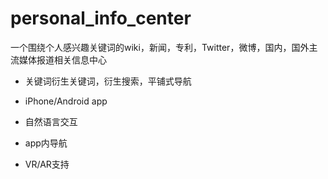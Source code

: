 # personal_info_center
一个围绕个人感兴趣关键词的wiki，新闻，专利，Twitter，微博，国内，国外主流媒体报道相关信息中心

- 关键词衍生关键词，衍生搜索，平铺式导航

- iPhone/Android app
 - 自然语言交互
 - app内导航
- VR/AR支持  
  
